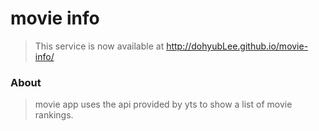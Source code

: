 # movie info
> This service is now available at http://dohyubLee.github.io/movie-info/
### About
> movie app uses the api provided by yts to show a list of movie rankings.